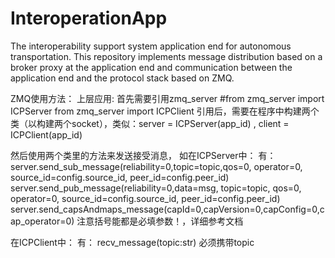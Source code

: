 # InteroperationApp
The interoperability support system application end for autonomous transportation. This repository implements message distribution based on a broker proxy at the application end and communication between the application end and the protocol stack based on ZMQ.

ZMQ使用方法：
上层应用:
首先需要引用zmq_server #from zmq_server import ICPServer from zmq_server import ICPClient
引用后，需要在程序中构建两个类（以构建两个socket），类似：server = ICPServer(app_id) , client = ICPClient(app_id)

然后使用两个类里的方法来发送接受消息，
如在ICPServer中：
有：
server.send_sub_message(reliability=0,topic=topic,qos=0, operator=0, source_id=config.source_id, peer_id=config.peer_id)
server.send_pub_message(reliability=0,data=msg, topic=topic, qos=0, operator=0, source_id=config.source_id, peer_id=config.peer_id)
server.send_capsAndmaps_message(capId=0,capVersion=0,capConfig=0,cap_operator=0)
注意括号能都是必填参数！，详细参考文档

在ICPClient中：
有：
recv_message(topic:str)
必须携带topic